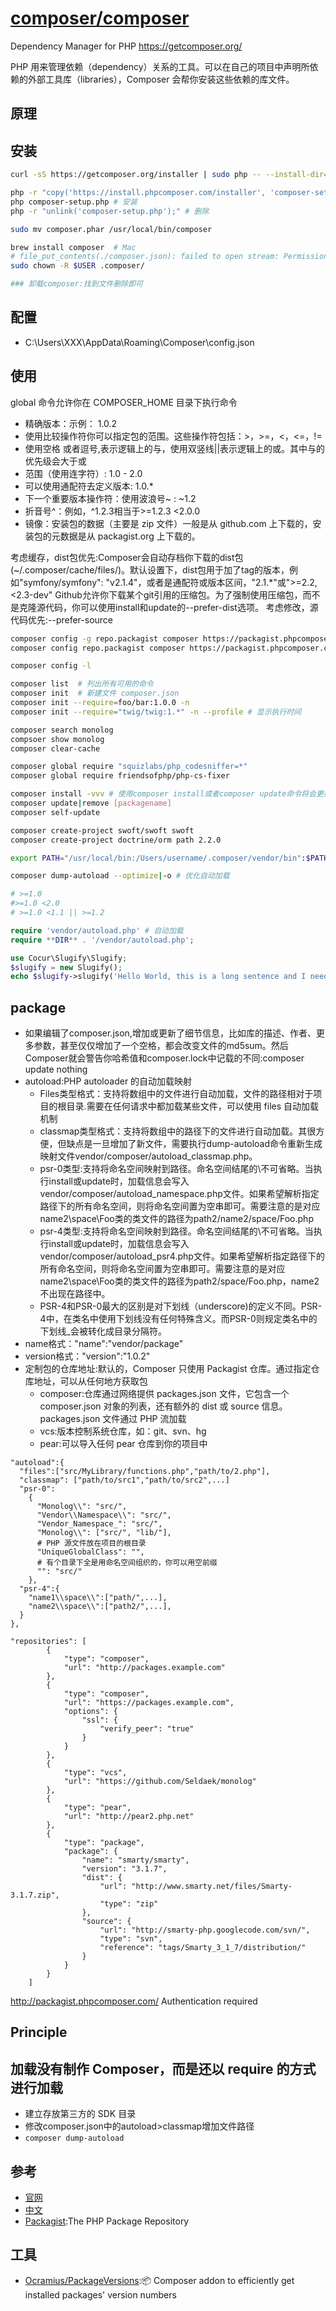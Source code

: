 # [composer/composer](https://github.com/composer/composer)

Dependency Manager for PHP https://getcomposer.org/

PHP 用来管理依赖（dependency）关系的工具。可以在自己的项目中声明所依赖的外部工具库（libraries），Composer 会帮你安装这些依赖的库文件。

## 原理



## 安装

```sh
curl -sS https://getcomposer.org/installer | sudo php -- --install-dir=/usr/local/bin --filename=composer

php -r "copy('https://install.phpcomposer.com/installer', 'composer-setup.php');"
php composer-setup.php # 安装
php -r "unlink('composer-setup.php');" # 删除

sudo mv composer.phar /usr/local/bin/composer

brew install composer  # Mac
# file_put_contents(./composer.json): failed to open stream: Permission denied
sudo chown -R $USER .composer/

### 卸载composer:找到文件删除即可
```

## 配置

* C:\Users\XXX\AppData\Roaming\Composer\config.json

## 使用

global 命令允许你在 COMPOSER_HOME 目录下执行命令

* 精确版本：示例： 1.0.2
* 使用比较操作符你可以指定包的范围。这些操作符包括：>，>=，<，<=，!=
* 使用空格 或者逗号,表示逻辑上的与，使用双竖线||表示逻辑上的或。其中与的优先级会大于或
* 范围（使用连字符）: 1.0 - 2.0
* 可以使用通配符去定义版本: 1.0.*
* 下一个重要版本操作符：使用波浪号~ : ~1.2
* 折音号^：例如，^1.2.3相当于>=1.2.3 <2.0.0
* 镜像：安装包的数据（主要是 zip 文件）一般是从 github.com 上下载的，安装包的元数据是从 packagist.org 上下载的。

考虑缓存，dist包优先:Composer会自动存档你下载的dist包(~/.composer/cache/files/)。默认设置下，dist包用于加了tag的版本，例如"symfony/symfony": "v2.1.4"，或者是通配符或版本区间，"2.1.*"或">=2.2,<2.3-dev"
Github允许你下载某个git引用的压缩包。为了强制使用压缩包，而不是克隆源代码，你可以使用install和update的--prefer-dist选项。
考虑修改，源代码优先:--prefer-source

```sh
composer config -g repo.packagist composer https://packagist.phpcomposer.com ## 全局配置国内镜像
composer config repo.packagist composer https://packagist.phpcomposer.com # project composer末尾添加

composer config -l

composer list  # 列出所有可用的命令
composer init  # 新建文件 composer.json
composer init --require=foo/bar:1.0.0 -n
composer init --require="twig/twig:1.*" -n --profile # 显示执行时间

composer search monolog
compsoer show monolog
composer clear-cache

composer global require "squizlabs/php_codesniffer=*"
composer global require friendsofphp/php-cs-fixer

composer install -vvv # 使用composer install或者composer update命令将会更新所有的扩展包
composer update|remove [packagename]
composer self-update

composer create-project swoft/swoft swoft
composer create-project doctrine/orm path 2.2.0

export PATH="/usr/local/bin:/Users/username/.composer/vendor/bin":$PATH # 添加到全局文件

composer dump-autoload --optimize|-o # 优化自动加载

# >=1.0
#>=1.0 <2.0
# >=1.0 <1.1 || >=1.2
```

```php
require 'vendor/autoload.php' # 自动加载
require **DIR** . '/vendor/autoload.php';

use Cocur\Slugify\Slugify;
$slugify = new Slugify();
echo $slugify->slugify('Hello World, this is a long sentence and I need to make a slug from it!');
```

## package

* 如果编辑了composer.json,增加或更新了细节信息，比如库的描述、作者、更多参数，甚至仅仅增加了一个空格，都会改变文件的md5sum。然后Composer就会警告你哈希值和composer.lock中记载的不同:composer update nothing
* autoload:PHP autoloader 的自动加载映射
    * Files类型格式：支持将数组中的文件进行自动加载，文件的路径相对于项目的根目录.需要在任何请求中都加载某些文件，可以使用 files 自动加载机制
    * classmap类型格式：支持将数组中的路径下的文件进行自动加载。其很方便，但缺点是一旦增加了新文件，需要执行dump-autoload命令重新生成映射文件vendor/composer/autoload_classmap.php。
    * psr-0类型:支持将命名空间映射到路径。命名空间结尾的\\不可省略。当执行install或update时，加载信息会写入vendor/composer/autoload_namespace.php文件。如果希望解析指定路径下的所有命名空间，则将命名空间置为空串即可。需要注意的是对应name2\space\Foo类的类文件的路径为path2/name2/space/Foo.php
    * psr-4类型:支持将命名空间映射到路径。命名空间结尾的\\不可省略。当执行install或update时，加载信息会写入vendor/composer/autoload_psr4.php文件。如果希望解析指定路径下的所有命名空间，则将命名空间置为空串即可。需要注意的是对应name2\space\Foo类的类文件的路径为path2/space/Foo.php，name2不出现在路径中。
    * PSR-4和PSR-0最大的区别是对下划线（underscore)的定义不同。PSR-4中，在类名中使用下划线没有任何特殊含义。而PSR-0则规定类名中的下划线_会被转化成目录分隔符。
* name格式："name":"vendor/package"
* version格式："version":"1.0.2"
* 定制包的仓库地址:默认的，Composer 只使用 Packagist 仓库。通过指定仓库地址，可以从任何地方获取包
  - composer:仓库通过网络提供 packages.json 文件，它包含一个 composer.json 对象的列表，还有额外的 dist 或 source 信息。packages.json 文件通过 PHP 流加载
  - vcs:版本控制系统仓库，如：git、svn、hg
  - pear:可以导入任何 pear 仓库到你的项目中

```
"autoload":{
  "files":["src/MyLibrary/functions.php","path/to/2.php"],
  "classmap": ["path/to/src1","path/to/src2",...]
  "psr-0":
    {
      "Monolog\\": "src/",
      "Vendor\\Namespace\\": "src/",
      "Vendor_Namespace_": "src/",
      "Monolog\\": ["src/", "lib/"],
      # PHP 源文件放在项目的根目录
      "UniqueGlobalClass": "",
      # 有个目录下全是用命名空间组织的，你可以用空前缀
      "": "src/"
    },
  "psr-4":{
    "name1\\space\\":["path/",...],
    "name2\\space\\":["path2/",...],
  }
},

"repositories": [
        {
            "type": "composer",
            "url": "http://packages.example.com"
        },
        {
            "type": "composer",
            "url": "https://packages.example.com",
            "options": {
                "ssl": {
                    "verify_peer": "true"
                }
            }
        },
        {
            "type": "vcs",
            "url": "https://github.com/Seldaek/monolog"
        },
        {
            "type": "pear",
            "url": "http://pear2.php.net"
        },
        {
            "type": "package",
            "package": {
                "name": "smarty/smarty",
                "version": "3.1.7",
                "dist": {
                    "url": "http://www.smarty.net/files/Smarty-3.1.7.zip",
                    "type": "zip"
                },
                "source": {
                    "url": "http://smarty-php.googlecode.com/svn/",
                    "type": "svn",
                    "reference": "tags/Smarty_3_1_7/distribution/"
                }
            }
        }
    ]
```

http://packagist.phpcomposer.com/  Authentication required

## Principle

## 加载没有制作 Composer，而是还以 require 的方式进行加载

* 建立存放第三方的 SDK 目录
* 修改composer.json中的autoload>classmap增加文件路径
* `composer dump-autoload`

## 参考

* [官网](https://getcomposer.org/)
* [中文](https://www.phpcomposer.com/)
* [Packagist](https://packagist.org):The PHP Package Repository

## 工具

* [Ocramius/PackageVersions](https://github.com/Ocramius/PackageVersions):📦 Composer addon to efficiently get installed packages' version numbers

